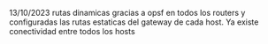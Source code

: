 13/10/2023
rutas dinamicas gracias a opsf en todos los routers y configuradas las rutas estaticas del gateway de cada host.
Ya existe conectividad entre todos los hosts